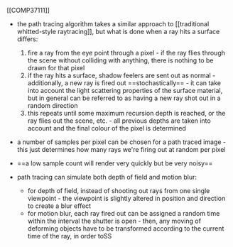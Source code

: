 [[COMP37111]]

- the path tracing algorithm takes a similar approach to [[traditional whitted-style raytracing]], but what is done when a ray hits a surface differs:
	1. fire a ray from the eye point through a pixel - if the ray flies through the scene without colliding with anything, there is nothing to be drawn for that pixel
	2. if the ray hits a surface, shadow feelers are sent out as normal - additionally, a new ray is fired out ==stochastically== - it can take into account the light scattering properties of the surface material, but in general can be referred to as having a new ray shot out in a random direction
	3. this repeats until some maximum recursion depth is reached, or the ray flies out the scene, etc. - all previous depths are taken into account and the final colour of the pixel is determined

- a number of samples per pixel can be chosen for a path traced image - this just determines how many rays we're firing out at random per pixel
- ==a low sample count will render very quickly but be very noisy==

- path tracing can simulate both depth of field and motion blur:
	- for depth of field, instead of shooting out rays from one single viewpoint - the viewpoint is slightly altered in position and direction to create a blur effect
	- for motion blur, each ray fired out can be assigned a random time within the interval the shutter is open - then, any moving of deforming objects have to be transformed according to the current time of the ray, in order toSS